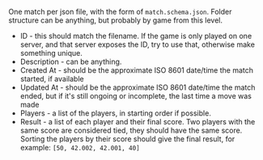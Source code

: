 One match per json file, with the form of `match.schema.json`. Folder structure can be anything, but probably by game from this level.

- ID - this should match the filename. If the game is only played on one server, and that server exposes the ID, try to use that, otherwise make something unique.
- Description - can be anything.
- Created At - should be the approximate ISO 8601 date/time the match started, if available
- Updated At - should be the approximate ISO 8601 date/time the match ended, but if it's still ongoing or incomplete, the last time a move was made
- Players - a list of the players, in starting order if possible.
- Result - a list of each player and their final score. Two players with the same score are considered tied, they should have the same score. Sorting the players by their score should give the final result, for example: `[50, 42.002, 42.001, 40]`
